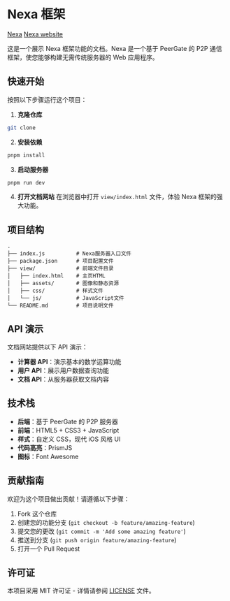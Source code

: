 # Nexa 框架

[Nexa](https://0010skn.github.io/peergate-demo/view/)
[Nexa website](https://0010skn.github.io/peergate-demo/view/)

这是一个展示 Nexa 框架功能的文档。Nexa 是一个基于 PeerGate 的 P2P 通信框架，使您能够构建无需传统服务器的 Web 应用程序。

## 快速开始

按照以下步骤运行这个项目：

1. **克隆仓库**

```bash
git clone
```

2. **安装依赖**

```bash
pnpm install
```

3. **启动服务器**

```bash
pnpm run dev
```

4. **打开文档网站**
   在浏览器中打开 `view/index.html` 文件，体验 Nexa 框架的强大功能。

## 项目结构

```
.
├── index.js          # Nexa服务器入口文件
├── package.json      # 项目配置文件
├── view/             # 前端文件目录
│   ├── index.html    # 主页HTML
│   ├── assets/       # 图像和静态资源
│   ├── css/          # 样式文件
│   └── js/           # JavaScript文件
└── README.md         # 项目说明文件
```

## API 演示

文档网站提供以下 API 演示：

- **计算器 API**：演示基本的数学运算功能
- **用户 API**：展示用户数据查询功能
- **文档 API**：从服务器获取文档内容

## 技术栈

- **后端**：基于 PeerGate 的 P2P 服务器
- **前端**：HTML5 + CSS3 + JavaScript
- **样式**：自定义 CSS，现代 iOS 风格 UI
- **代码高亮**：PrismJS
- **图标**：Font Awesome

## 贡献指南

欢迎为这个项目做出贡献！请遵循以下步骤：

1. Fork 这个仓库
2. 创建您的功能分支 (`git checkout -b feature/amazing-feature`)
3. 提交您的更改 (`git commit -m 'Add some amazing feature'`)
4. 推送到分支 (`git push origin feature/amazing-feature`)
5. 打开一个 Pull Request

## 许可证

本项目采用 MIT 许可证 - 详情请参阅 [LICENSE](LICENSE) 文件。
